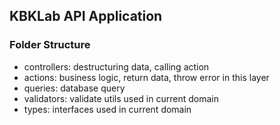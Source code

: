 ## KBKLab API Application
### Folder Structure
- controllers: destructuring data, calling action
- actions: business logic, return data, throw error in this layer
- queries: database query
- validators: validate utils used in current domain
- types: interfaces used in current domain
